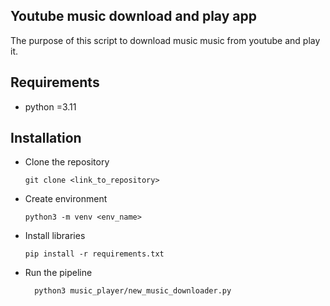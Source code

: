 ## Youtube music download and play app
The purpose of this script to download music music from youtube
and play it.

## Requirements
- python =3.11


## Installation

- Clone the repository
      
      git clone <link_to_repository>

- Create environment
   
      python3 -m venv <env_name>

- Install libraries
       
      pip install -r requirements.txt

- Run the pipeline
    
        python3 music_player/new_music_downloader.py
